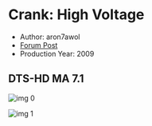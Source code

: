 # Crank: High Voltage

* Author: aron7awol
* [Forum Post](https://www.avsforum.com/threads/bass-eq-for-filtered-movies.2995212/post-57968298)
* Production Year: 2009

## DTS-HD MA 7.1

![img 0](https://i.imgur.com/R6AkJHK.jpg)

![img 1](https://i.imgur.com/X3e6CSf.png)


